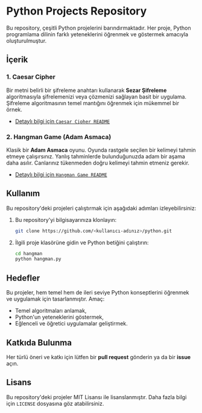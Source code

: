 # Python Projects Repository

Bu repository, çeşitli Python projelerini barındırmaktadır. Her proje, Python programlama dilinin farklı yeteneklerini öğrenmek ve göstermek amacıyla oluşturulmuştur.

## İçerik

### 1. Caesar Cipher

Bir metni belirli bir şifreleme anahtarı kullanarak **Sezar Şifreleme** algoritmasıyla şifrelemenizi veya çözmenizi sağlayan basit bir uygulama. Şifreleme algoritmasının temel mantığını öğrenmek için mükemmel bir örnek.

- [Detaylı bilgi için `Caesar Cipher README`](./1_caesarCipher/README.md)

### 2. Hangman Game (Adam Asmaca)

Klasik bir **Adam Asmaca** oyunu. Oyunda rastgele seçilen bir kelimeyi tahmin etmeye çalışırsınız. Yanlış tahminlerde bulunduğunuzda adam bir aşama daha asılır. Canlarınız tükenmeden doğru kelimeyi tahmin etmeniz gerekir.

- [Detaylı bilgi için `Hangman Game README`](./2_hangman_game/README.md)

## Kullanım

Bu repository'deki projeleri çalıştırmak için aşağıdaki adımları izleyebilirsiniz:

1. Bu repository'yi bilgisayarınıza klonlayın:

   ```bash
   git clone https://github.com/<kullanıcı-adınız>/python.git
   ```

2. İlgili proje klasörüne gidin ve Python betiğini çalıştırın:
   ```bash
   cd hangman
   python hangman.py
   ```

## Hedefler

Bu projeler, hem temel hem de ileri seviye Python konseptlerini öğrenmek ve uygulamak için tasarlanmıştır. Amaç:

- Temel algoritmaları anlamak,
- Python'un yeteneklerini göstermek,
- Eğlenceli ve öğretici uygulamalar geliştirmek.

## Katkıda Bulunma

Her türlü öneri ve katkı için lütfen bir **pull request** gönderin ya da bir **issue** açın.

## Lisans

Bu repository'deki projeler MIT Lisansı ile lisanslanmıştır. Daha fazla bilgi için `LICENSE` dosyasına göz atabilirsiniz.
